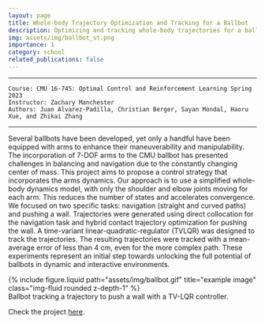 ```yaml
---
layout: page
title: Whole-body Trajectory Optimization and Tracking for a Ballbot
description: Optimizing and tracking whole-body trajectories for a ballbot equipped with arms. By using direct collocation and Time-Variant Linear Quadratic Regulators (TVLQR), the ballbot performs dynamic tasks such as navigating complex paths and pushing off walls, maintaining balance despite changes in its center of mass.
img: assets/img/ballbot_st.png
importance: 1
category: school
related_publications: false
---
```


---
    Course: CMU 16-745: Optimal Control and Reinforcement Learning Spring 2023
    Instructor: Zachary Manchester
    Authors: Juan Alvarez-Padilla, Christian Berger, Sayan Mondal, Haoru Xue, and Zhikai Zhang

---

Several ballbots have been developed, yet only a handful have been equipped with arms to enhance their maneuverability and manipulability. The incorporation of 7-DOF arms to the CMU ballbot has presented challenges in balancing and navigation due to the constantly changing center of mass. This project aims to propose a control strategy that incorporates the arms dynamics. Our approach is to use a simplified whole-body dynamics model, with only the shoulder and elbow joints moving for each arm. This reduces the number of states and accelerates convergence. We focused on two specific tasks: navigation (straight and curved paths) and pushing a wall. Trajectories were generated using direct collocation for the navigation task and hybrid contact trajectory optimization for pushing the wall. A time-variant linear-quadratic-regulator (TVLQR) was designed to track the trajectories. The resulting trajectories were tracked with a mean-average error of less than 4 cm, even for the more complex path. These experiments represent an initial step towards unlocking the full potential of ballbots in dynamic and interactive environments.

<div class="row justify-content-sm-center">
    <div class="col-sm-4 mt-3 mt-md-0">
        {% include figure.liquid path="assets/img/ballbot.gif" title="example image" class="img-fluid rounded z-depth-1" %}
    </div>
</div>
<div class="caption">
    Ballbot tracking a trajectory to push a wall with a TV-LQR controller.
</div>

Check the project [here](https://github.com/jrapudg/OCRL-BallbotTrajOptAndControl).